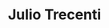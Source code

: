 ---
title: "Julio Trecenti"
cargo: "Sócio e Professor"
foto: "/img/equipe/julio.jpg"
facebook: "https://www.facebook.com/julio.trecenti"
linkedin: "https://www.linkedin.com/in/jtrecenti/"
twitter: "https://twitter.com/jtrecenti"
github: "https://github.com/jtrecenti"
bio: "Doutorando em Estatística pelo IME-USP. Secretário-geral da Associação Brasileira de Jurimetria (ABJ). Presidente do CONRE-3a Região. Sócio da Platipus Consultoria. Trabalha com web scraping, consolidação de dados, construção de modelos preditivos, APIs, pacotes em R e dashboards em Shiny. Coordenador e ministrante de diversos cursos sobre R, ciência de dados e jurimetria."
---